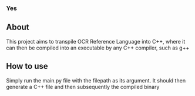 ### Yes

## About

This project aims to transpile OCR Reference Language into C++, where it can then be compiled into an executable by any C++ compiler, such as g++

## How to use

Simply run the main.py file with the filepath as its argument. It should then generate a C++ file and then subsequently the compiled binary